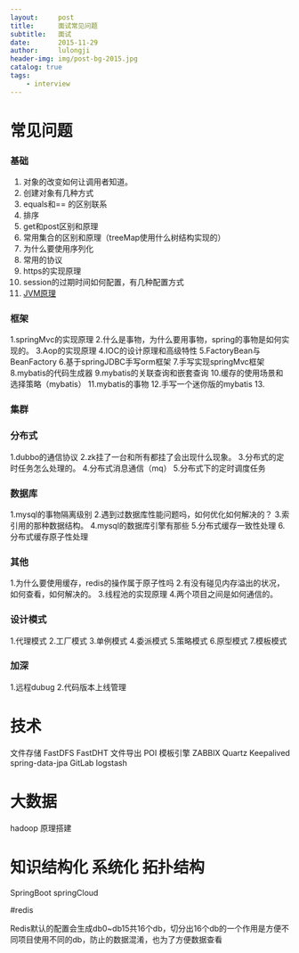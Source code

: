 ```yaml
---
layout:     post
title:      面试常见问题
subtitle:   面试
date:       2015-11-29
author:     lulongji
header-img: img/post-bg-2015.jpg
catalog: true
tags:
    - interview
---
```


# 常见问题

### 基础
1. 对象的改变如何让调用者知道。
2. 创建对象有几种方式
3. equals和== 的区别联系
4. 排序
5. get和post区别和原理
6. 常用集合的区别和原理（treeMap使用什么树结构实现的）
7. 为什么要使用序列化
8. 常用的协议
9. https的实现原理
10. session的过期时间如何配置，有几种配置方式
11. [JVM原理]()

### 框架
1.springMvc的实现原理
2.什么是事物，为什么要用事物，spring的事物是如何实现的。
3.Aop的实现原理
4.IOC的设计原理和高级特性
5.FactoryBean与BeanFactory
6.基于springJDBC手写orm框架
7.手写实现springMvc框架
8.mybatis的代码生成器
9.mybatis的关联查询和嵌套查询
10.缓存的使用场景和选择策略（mybatis）
11.mybatis的事物
12.手写一个迷你版的mybatis
13.

### 集群

### 分布式
1.dubbo的通信协议
2.zk挂了一台和所有都挂了会出现什么现象。
3.分布式的定时任务怎么处理的。
4.分布式消息通信（mq）
5.分布式下的定时调度任务

### 数据库
1.mysql的事物隔离级别
2.遇到过数据库性能问题吗，如何优化如何解决的？
3.索引用的那种数据结构。
4.mysql的数据库引擎有那些
5.分布式缓存一致性处理
6.分布式缓存原子性处理


### 其他
1.为什么要使用缓存，redis的操作属于原子性吗
2.有没有碰见内存溢出的状况，如何查看，如何解决的。
3.线程池的实现原理
4.两个项目之间是如何通信的。

### 设计模式
1.代理模式
2.工厂模式
3.单例模式
4.委派模式
5.策略模式
6.原型模式
7.模板模式

### 加深
1.远程dubug
2.代码版本上线管理



# 技术
文件存储 FastDFS  FastDHT
文件导出 POI
模板引擎
ZABBIX
Quartz
Keepalived
spring-data-jpa
GitLab
logstash

# 大数据

hadoop 原理搭建



# 知识结构化 系统化 拓扑结构

SpringBoot  springCloud


#redis

Redis默认的配置会生成db0~db15共16个db，切分出16个db的一个作用是方便不同项目使用不同的db，防止的数据混淆，也为了方便数据查看

